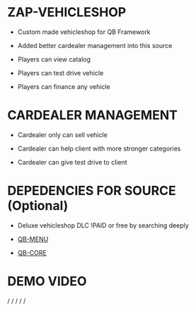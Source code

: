 # ZAP-VEHICLESHOP 

  * Custom made vehicleshop for QB Framework
  
  * Added better cardealer management into this source
  
  * Players can view catalog 
  
  * Players can test drive vehicle
  
  * Players  can finance any vehicle
  
# CARDEALER MANAGEMENT

  * Cardealer only can sell vehicle
  
  * Cardealer can help client with more stronger categories
  
  * Cardealer can give test drive to client
  
 
# DEPEDENCIES FOR SOURCE (Optional)

  * Deluxe vehicleshop DLC !PAID or free by searching deeply
  
  * [QB-MENU](https://github.com/qbcore-framework/qb-menu)
 
  * [QB-CORE](https://github.com/qbcore-framework/qb-core)


# DEMO VIDEO
 / / / / / 
 
